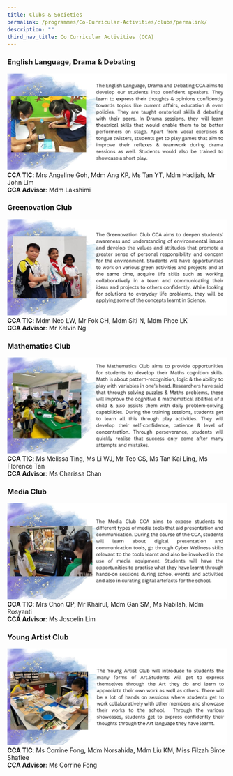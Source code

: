 ```yaml
---
title: Clubs & Societies
permalink: /programmes/Co-Curricular-Activities/clubs/permalink/
description: ""
third_nav_title: Co Curricular Activities (CCA)
---
```

### **English Language, Drama & Debating**
![](/images/Programmes/2022/CCA/CCA-12.jpg)
**CCA TIC**: Mrs Angeline Goh, Mdm Ang KP, Ms Tan YT, Mdm Hadijah, Mr John Lim<br>**CCA Advisor**: Mdm Lakshimi
### **Greenovation Club**
![](/images/Programmes/2022/CCA/CCA-13.jpg)
**CCA TIC**: Mdm Neo LW, Mr Fok CH, Mdm Siti N, Mdm Phee LK<br>**CCA Advisor**: Mr Kelvin Ng
### **Mathematics Club**
![](/images/Programmes/2022/CCA/CCA-14.jpg)
**CCA TIC**: Ms Melissa Ting, Ms Li WJ, Mr Teo CS, Ms Tan Kai Ling, Ms Florence Tan<br>**CCA Advisor**: Ms Charissa Chan
### **Media Club**
![](/images/Programmes/2022/CCA/CCA-15.jpg)
**CCA TIC**: Mrs Chon QP, Mr Khairul, Mdm Gan SM, Ms Nabilah, Mdm Rosyanti
<br>**CCA Advisor**: Ms Joscelin Lim
### **Young Artist Club**
![](/images/Programmes/2022/CCA/CCA-16.jpg)
**CCA TIC**: Ms Corrine Fong, Mdm Norsahida, Mdm Liu KM, Miss Filzah Binte Shafiee<br>**CCA Advisor**: Ms Corrine Fong
